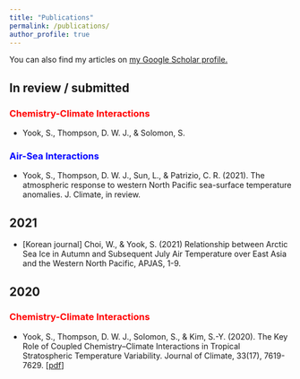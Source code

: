 ```yaml
---
title: "Publications"
permalink: /publications/
author_profile: true
---
```

You can also find my articles on <u><a href="https://scholar.google.com/citations?user=mvtir2cAAAAJ&hl=en&oi=ao">my Google Scholar profile</a>.</u>

## In review / submitted
### <span style="color:red">Chemistry-Climate Interactions</span>
* Yook, S., Thompson, D. W. J., & Solomon, S.
### <span style="color:blue">Air-Sea Interactions</span>
* Yook, S., Thompson, D. W. J., Sun, L., & Patrizio, C. R. (2021). The atmospheric response to western North Pacific sea-surface temperature anomalies. J. Climate, in review.

## 2021
* [Korean journal] Choi, W., & Yook, S. (2021) Relationship between Arctic Sea Ice in Autumn and Subsequent July Air Temperature over East Asia and the Western North Pacific, APJAS, 1-9.

## 2020
### <span style="color:red">Chemistry-Climate Interactions</span>
* Yook, S., Thompson, D. W. J., Solomon, S., & Kim, S.-Y. (2020). The Key Role of Coupled Chemistry–Climate Interactions in Tropical Stratospheric Temperature Variability. Journal of Climate, 33(17), 7619-7629.
\[[pdf](http://shimyook.github.io/files/JCL2020.pdf)\]
